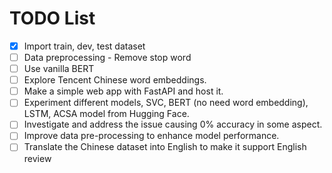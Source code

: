 # TODO List

- [x] Import train, dev, test dataset
- [ ] Data preprocessing - Remove stop word
- [ ] Use vanilla BERT
- [ ] Explore Tencent Chinese word embeddings.
- [ ] Make a simple web app with FastAPI and host it.
- [ ] Experiment different models, SVC, BERT (no need word embedding), LSTM, ACSA model from Hugging Face.
- [ ] Investigate and address the issue causing 0% accuracy in some aspect.
- [ ] Improve data pre-processing to enhance model performance.
- [ ] Translate the Chinese dataset into English to make it support English review